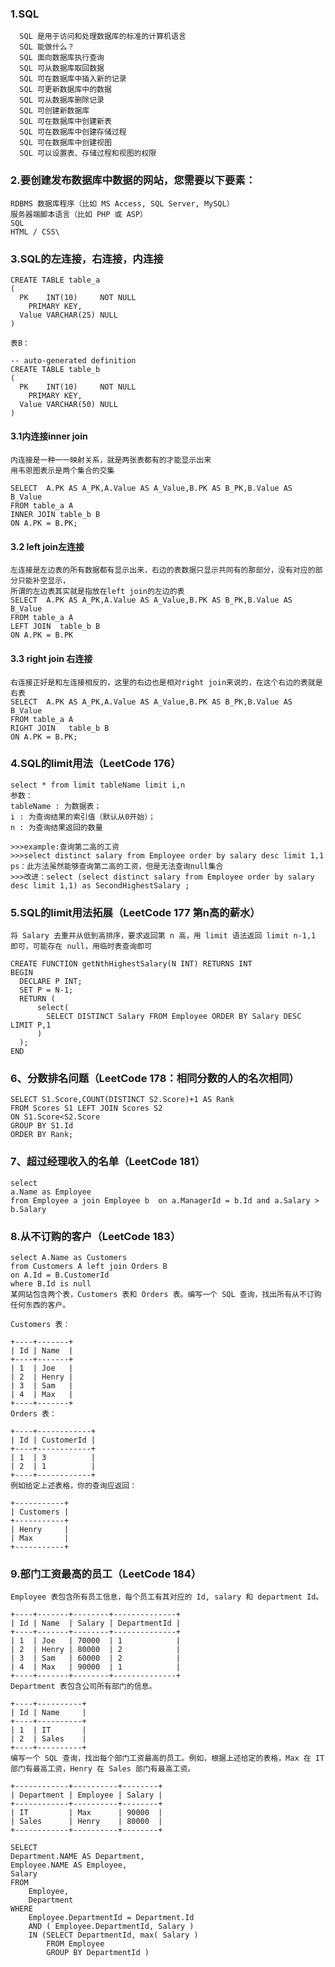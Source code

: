 ### 1.SQL

      SQL 是用于访问和处理数据库的标准的计算机语言
      SQL 能做什么？
      SQL 面向数据库执行查询
      SQL 可从数据库取回数据
      SQL 可在数据库中插入新的记录
      SQL 可更新数据库中的数据
      SQL 可从数据库删除记录
      SQL 可创建新数据库
      SQL 可在数据库中创建新表
      SQL 可在数据库中创建存储过程
      SQL 可在数据库中创建视图
      SQL 可以设置表、存储过程和视图的权限

### 2.要创建发布数据库中数据的网站，您需要以下要素：

    RDBMS 数据库程序（比如 MS Access, SQL Server, MySQL）
    服务器端脚本语言（比如 PHP 或 ASP）
    SQL
    HTML / CSS\
    
### 3.SQL的左连接，右连接，内连接
    CREATE TABLE table_a
    (
      PK    INT(10)     NOT NULL
        PRIMARY KEY,
      Value VARCHAR(25) NULL
    )

    表B：

    -- auto-generated definition
    CREATE TABLE table_b
    (
      PK    INT(10)     NOT NULL
        PRIMARY KEY,
      Value VARCHAR(50) NULL
    )

#### 3.1内连接inner join
    内连接是一种一一映射关系，就是两张表都有的才能显示出来 
    用韦恩图表示是两个集合的交集

    SELECT  A.PK AS A_PK,A.Value AS A_Value,B.PK AS B_PK,B.Value AS B_Value
    FROM table_a A
    INNER JOIN table_b B
    ON A.PK = B.PK;
    
#### 3.2 left join左连接
    左连接是左边表的所有数据都有显示出来，右边的表数据只显示共同有的那部分，没有对应的部分只能补空显示，
    所谓的左边表其实就是指放在left join的左边的表 
    SELECT  A.PK AS A_PK,A.Value AS A_Value,B.PK AS B_PK,B.Value AS B_Value
    FROM table_a A
    LEFT JOIN  table_b B
    ON A.PK = B.PK
    
#### 3.3 right join 右连接
    右连接正好是和左连接相反的，这里的右边也是相对right join来说的，在这个右边的表就是右表 
    SELECT  A.PK AS A_PK,A.Value AS A_Value,B.PK AS B_PK,B.Value AS B_Value
    FROM table_a A
    RIGHT JOIN   table_b B
    ON A.PK = B.PK;
    
### 4.SQL的limit用法（LeetCode 176）
    select * from limit tableName limit i,n
    参数：
    tableName : 为数据表；
    i : 为查询结果的索引值（默认从0开始）；
    n : 为查询结果返回的数量
    
    >>>example:查询第二高的工资
    >>>select distinct salary from Employee order by salary desc limit 1,1
    ps：此方法虽然能够查询第二高的工资，但是无法查询null集合
    >>>改进：select (select distinct salary from Employee order by salary desc limit 1,1) as SecondHighestSalary ;
    
### 5.SQL的limit用法拓展（LeetCode 177 第n高的薪水）
    将 Salary 去重并从低到高排序，要求返回第 n 高，用 limit 语法返回 limit n-1,1 即可，可能存在 null，用临时表查询即可

    CREATE FUNCTION getNthHighestSalary(N INT) RETURNS INT
    BEGIN
      DECLARE P INT;
      SET P = N-1;
      RETURN (
          select(
            SELECT DISTINCT Salary FROM Employee ORDER BY Salary DESC LIMIT P,1
          )
      );
    END

### 6、分数排名问题（LeetCode 178：相同分数的人的名次相同）
    SELECT S1.Score,COUNT(DISTINCT S2.Score)+1 AS Rank
    FROM Scores S1 LEFT JOIN Scores S2
    ON S1.Score<S2.Score
    GROUP BY S1.Id
    ORDER BY Rank;
    
### 7、超过经理收入的名单（LeetCode 181）
    select 
    a.Name as Employee 
    from Employee a join Employee b  on a.ManagerId = b.Id and a.Salary > b.Salary
    
### 8.从不订购的客户（LeetCode 183）
    select A.Name as Customers
    from Customers A left join Orders B
    on A.Id = B.CustomerId
    where B.Id is null
    某网站包含两个表，Customers 表和 Orders 表。编写一个 SQL 查询，找出所有从不订购任何东西的客户。

    Customers 表：

    +----+-------+    
    | Id | Name  |
    +----+-------+
    | 1  | Joe   |
    | 2  | Henry |
    | 3  | Sam   |
    | 4  | Max   |
    +----+-------+
    Orders 表：

    +----+------------+
    | Id | CustomerId |
    +----+------------+
    | 1  | 3          |
    | 2  | 1          |
    +----+------------+
    例如给定上述表格，你的查询应返回：

    +-----------+
    | Customers |
    +-----------+
    | Henry     |
    | Max       |
    +-----------+
### 9.部门工资最高的员工（LeetCode 184）
    Employee 表包含所有员工信息，每个员工有其对应的 Id, salary 和 department Id。

    +----+-------+--------+--------------+
    | Id | Name  | Salary | DepartmentId |
    +----+-------+--------+--------------+
    | 1  | Joe   | 70000  | 1            |
    | 2  | Henry | 80000  | 2            |
    | 3  | Sam   | 60000  | 2            |
    | 4  | Max   | 90000  | 1            |
    +----+-------+--------+--------------+
    Department 表包含公司所有部门的信息。

    +----+----------+
    | Id | Name     |
    +----+----------+
    | 1  | IT       |
    | 2  | Sales    |
    +----+----------+
    编写一个 SQL 查询，找出每个部门工资最高的员工。例如，根据上述给定的表格，Max 在 IT 部门有最高工资，Henry 在 Sales 部门有最高工资。

    +------------+----------+--------+
    | Department | Employee | Salary |
    +------------+----------+--------+
    | IT         | Max      | 90000  |
    | Sales      | Henry    | 80000  |
    +------------+----------+--------+
    
    SELECT
	Department.NAME AS Department,
	Employee.NAME AS Employee,
    Salary 
    FROM
        Employee,
        Department 
    WHERE
        Employee.DepartmentId = Department.Id 
        AND ( Employee.DepartmentId, Salary ) 
        IN (SELECT DepartmentId, max( Salary ) 
            FROM Employee 
            GROUP BY DepartmentId )

